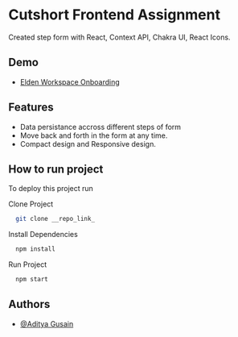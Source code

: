 # Cutshort Frontend Assignment

Created step form with React, Context API, Chakra UI, React Icons.

## Demo

- [Elden Workspace Onboarding](https://edenworkspaces.netlify.app/)

## Features

- Data persistance accross different steps of form
- Move back and forth in the form at any time.
- Compact design and Responsive design.

## How to run project

To deploy this project run

Clone Project

```bash
  git clone __repo_link_
```

Install Dependencies

```bash
  npm install
```

Run Project

```bash
  npm start
```

## Authors

- [@Aditya Gusain](https://www.github.com/aditya12gusain)
